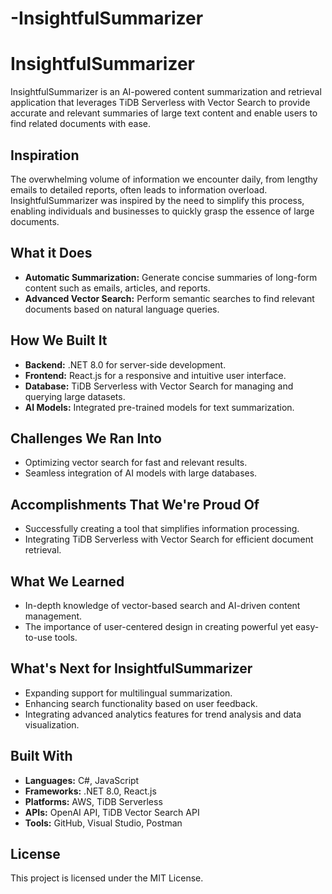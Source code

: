 # -InsightfulSummarizer

# InsightfulSummarizer

InsightfulSummarizer is an AI-powered content summarization and retrieval application that leverages TiDB Serverless with Vector Search to provide accurate and relevant summaries of large text content and enable users to find related documents with ease.

## Inspiration
The overwhelming volume of information we encounter daily, from lengthy emails to detailed reports, often leads to information overload. InsightfulSummarizer was inspired by the need to simplify this process, enabling individuals and businesses to quickly grasp the essence of large documents.

## What it Does
- **Automatic Summarization:** Generate concise summaries of long-form content such as emails, articles, and reports.
- **Advanced Vector Search:** Perform semantic searches to find relevant documents based on natural language queries.

## How We Built It
- **Backend:** .NET 8.0 for server-side development.
- **Frontend:** React.js for a responsive and intuitive user interface.
- **Database:** TiDB Serverless with Vector Search for managing and querying large datasets.
- **AI Models:** Integrated pre-trained models for text summarization.

## Challenges We Ran Into
- Optimizing vector search for fast and relevant results.
- Seamless integration of AI models with large databases.

## Accomplishments That We're Proud Of
- Successfully creating a tool that simplifies information processing.
- Integrating TiDB Serverless with Vector Search for efficient document retrieval.

## What We Learned
- In-depth knowledge of vector-based search and AI-driven content management.
- The importance of user-centered design in creating powerful yet easy-to-use tools.

## What's Next for InsightfulSummarizer
- Expanding support for multilingual summarization.
- Enhancing search functionality based on user feedback.
- Integrating advanced analytics features for trend analysis and data visualization.

## Built With
- **Languages:** C#, JavaScript
- **Frameworks:** .NET 8.0, React.js
- **Platforms:** AWS, TiDB Serverless
- **APIs:** OpenAI API, TiDB Vector Search API
- **Tools:** GitHub, Visual Studio, Postman

## License
This project is licensed under the MIT License.
